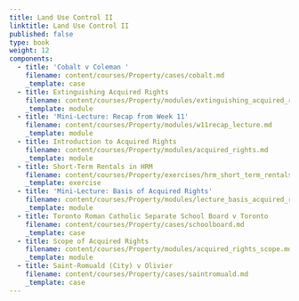 ```yaml
---
title: Land Use Control II
linktitle: Land Use Control II
published: false
type: book
weight: 12
components:
  - title: 'Cobalt v Coleman '
    filename: content/courses/Property/cases/cobalt.md
    _template: case
  - title: Extinguishing Acquired Rights
    filename: content/courses/Property/modules/extinguishing_acquired_rights.md
    _template: module
  - title: 'Mini-Lecture: Recap from Week 11'
    filename: content/courses/Property/modules/w11recap_lecture.md
    _template: module
  - title: Introduction to Acquired Rights
    filename: content/courses/Property/modules/acquired_rights.md
    _template: module
  - title: Short-Term Rentals in HRM
    filename: content/courses/Property/exercises/hrm_short_term_rentals.md
    _template: exercise
  - title: 'Mini-Lecture: Basis of Acquired Rights'
    filename: content/courses/Property/modules/lecture_basis_acquired_rights.md
    _template: module
  - title: Toronto Roman Catholic Separate School Board v Toronto
    filename: content/courses/Property/cases/schoolboard.md
    _template: case
  - title: Scope of Acquired Rights
    filename: content/courses/Property/modules/acquired_rights_scope.md
    _template: module
  - title: Saint-Romuald (City) v Olivier
    filename: content/courses/Property/cases/saintromuald.md
    _template: case
---
```





